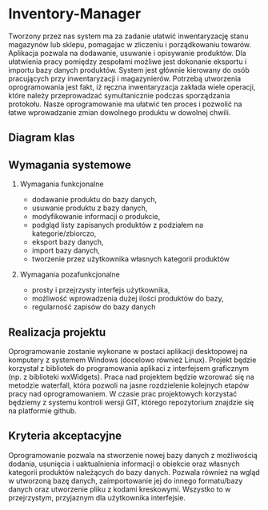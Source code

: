 # Inventory-Manager

Tworzony przez nas system ma za zadanie ułatwić inwentaryzację stanu magazynów lub sklepu, pomagajac w zliczeniu i
porządkowaniu towarów. Aplikacja pozwala na dodawanie, usuwanie i opisywanie produktów. Dla ułatwienia pracy pomiędzy
zespołami możliwe jest dokonanie eksportu i importu bazy danych produktów. System jest głównie kierowany do osób
pracujących przy inwentaryzacji i magazynierów. Potrzebą utworzenia oprogramowania jest fakt, iż ręczna inwentaryzacja
zakłada wiele operacji, które należy przeprowadzać symultanicznie podczas sporządzania protokołu. Nasze oprogramowanie
ma ułatwić ten proces i pozwolić na łatwe wprowadzanie zmian dowolnego produktu w dowolnej chwili.

## Diagram klas ##



## Wymagania systemowe ##

1. Wymagania funkcjonalne
    * dodawanie produktu do bazy danych,
    * usuwanie produktu z bazy danych,
    * modyfikowanie informacji o produkcie,
    * podgląd listy zapisanych produktów z podziałem na kategorie/zbiorczo,
    * eksport bazy danych,
    * import bazy danych,
    * tworzenie przez użytkownika własnych kategorii produktów

2. Wymagania pozafunkcjonalne
    * prosty i przejrzysty interfejs użytkownika,
    * możliwość wprowadzenia dużej ilości produktów do bazy,
    * regularność zapisów do bazy danych

## Realizacja projektu ##

Oprogramowanie zostanie wykonane w postaci aplikacji desktopowej na komputery z systemem Windows (docelowo również
Linux). Projekt będzie korzystał z bibliotek do programowania aplikaci z interfejsem graficznym (np. z biblioteki wxWidgets).
Praca nad projektem będzie wzorować się na metodzie waterfall, która pozwoli na jasne rozdzielenie kolejnych etapów pracy
nad oprogramowaniem. W czasie prac projektowych korzystać będziemy z systemu kontroli wersji GIT, którego repozytorium
znajdzie się na platformie github.



## Kryteria akceptacyjne ##

Oprogramowanie pozwala na stworzenie nowej bazy danych z możliwością dodania, usunięcia i uaktualnienia informacji o
obiekcie oraz własnych kategorii produktów należących do bazy danych. Pozwala również na wgląd w utworzoną bazę danych,
zaimportowanie jej do innego formatu/bazy danych oraz utworzenie pliku z kodami kreskowymi. Wszystko to w przejrzystym,
przyjaznym dla użytkownika interfejsie.